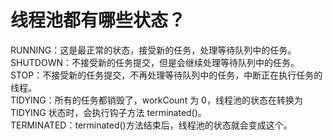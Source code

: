 # 线程池都有哪些状态？

RUNNING：这是最正常的状态，接受新的任务，处理等待队列中的任务。  
SHUTDOWN：不接受新的任务提交，但是会继续处理等待队列中的任务。  
STOP：不接受新的任务提交，不再处理等待队列中的任务，中断正在执行任务的线程。  
TIDYING：所有的任务都销毁了，workCount 为 0，线程池的状态在转换为 TIDYING 状态时，会执行钩子方法 terminated()。  
TERMINATED：terminated()方法结束后，线程池的状态就会变成这个。  

‍
